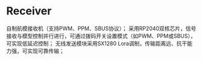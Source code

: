 # Receiver
自制航模接收机（支持PWM、PPM、SBUS协议）；
采用RP2040双核芯片，信号接收与模型控制并行进行，可通过拨码开关设置模式（如PWM、PPM或SBUS），可实现低延迟控制；
无线发送模块采用SX1280 Lora调制，传输距离远、抗干能力强，可实现可靠传输；
